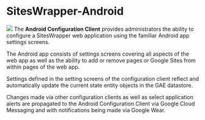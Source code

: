 # SitesWrapper-Android #
[![](https://c824ff113391b7c600d1069f19350d6607b580e1.googledrive.com/host/0BzPelJUA_7zUT3ZfQVdNcmwzbDg/SitesWrapper-Android-Architecture.png)](https://www.linkedin.com/in/toddurl)
The **Android Configuration Client** provides administrators the ability to configure a SitesWrapper web application using the familiar Android app settings screens.

The Android app consists of settings screens covering all aspects of the web app as well as the ability to add or remove pages or Google Sites from within pages of the web app.

Settings defined in the setting screens of the configuration client reflect and automatically update the current state entity objects in the GAE datastore.

Changes made via other configuration clients as well as select application alerts are propagated to the Android Configuration Client via Google Cloud Messaging and with notifications being made via Google Wear.
